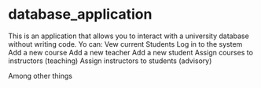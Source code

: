 # database_application
This is an application that allows you to interact with a university database without writing code.
Yo can:
Vew current Students
Log in to the system
Add a new course
Add a new teacher
Add a new student
Assign courses to instructors (teaching)
Assign instructors to students (advisory)

Among other things
